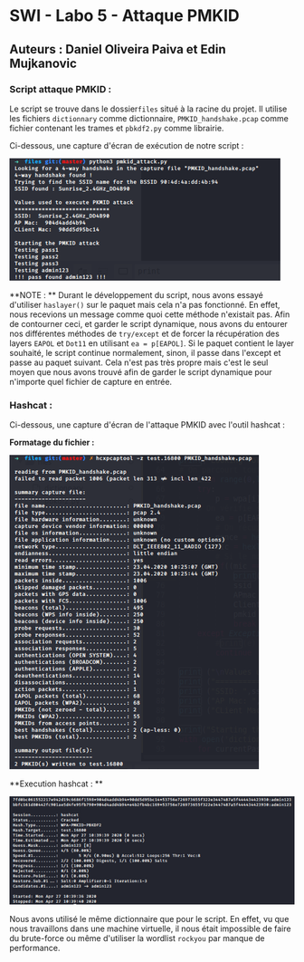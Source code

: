 # SWI - Labo 5 - Attaque PMKID 

## Auteurs : Daniel Oliveira Paiva et Edin Mujkanovic

### Script attaque PMKID  : 

Le script se trouve dans le dossier`files` situé à la racine du projet. Il utilise les fichiers `dictionnary` comme dictionnaire, `PMKID_handshake.pcap` comme fichier contenant les trames et `pbkdf2.py` comme librairie.

Ci-dessous, une capture d'écran de exécution de notre script : 

![](./images/script.png)

**NOTE : ** Durant le développement du script, nous avons essayé d'utiliser `haslayer()` sur le paquet mais cela n'a pas fonctionné. En effet, nous recevions un message comme quoi cette méthode n'existait pas. Afin de contourner ceci, et garder le script dynamique, nous avons du entourer nos différentes méthodes de `try/except` et de forcer la récupération des layers `EAPOL` et `Dot11` en utilisant `ea = p[EAPOL]`. Si le paquet contient le layer souhaité, le script continue normalement, sinon, il passe dans l'except et passe au paquet suivant. Cela n'est pas très propre mais c'est le seul moyen que nous avons trouvé afin de garder le script dynamique pour n'importe quel fichier de capture en entrée. 

### Hashcat : 

Ci-dessous, une capture d'écran de l'attaque PMKID avec l'outil hashcat : 

**Formatage du fichier :**

![](./images/format_pcap_hashcat.png)

**Execution hashcat : **

![](./images/hash_found.png)



Nous avons utilisé le même dictionnaire que pour le script. En effet, vu que nous travaillons dans une machine virtuelle, il nous était impossible de faire du brute-force ou même d'utiliser la wordlist `rockyou` par manque de performance.